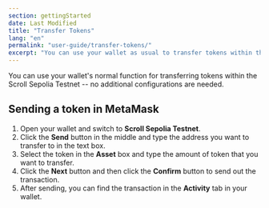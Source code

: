 ```yaml
---
section: gettingStarted
date: Last Modified
title: "Transfer Tokens"
lang: "en"
permalink: "user-guide/transfer-tokens/"
excerpt: "You can use your wallet as usual to transfer tokens within the Scroll Sepolia Testnet."
---
```


You can use your wallet's normal function for transferring tokens within the Scroll Sepolia Testnet -- no additional configurations are needed.

## Sending a token in MetaMask

1. Open your wallet and switch to **Scroll Sepolia Testnet**.
2. Click the **Send** button in the middle and type the address you want to transfer to in the text box.
3. Select the token in the **Asset** box and type the amount of token that you want to transfer.
4. Click the **Next** button and then click the **Confirm** button to send out the transaction.
5. After sending, you can find the transaction in the **Activity** tab in your wallet.
